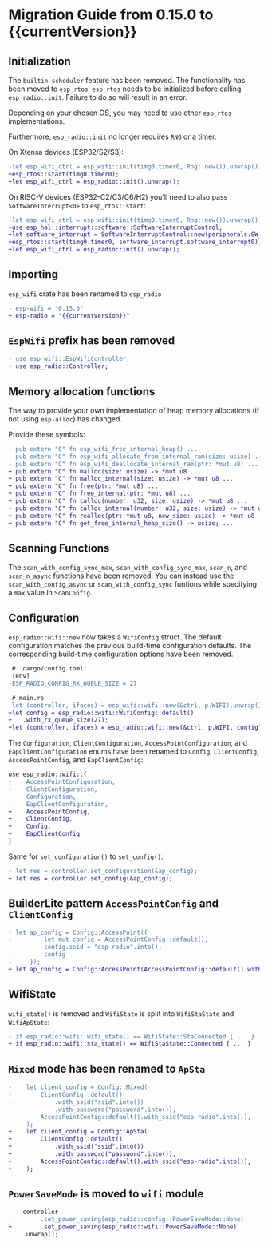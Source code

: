 # Migration Guide from 0.15.0 to {{currentVersion}}

## Initialization

The `builtin-scheduler` feature has been removed. The functionality has been moved to `esp_rtos`.
`esp_rtos` needs to be initialized before calling `esp_radio::init`. Failure to do so will result in an error.

Depending on your chosen OS, you may need to use other `esp_rtos` implementations.

Furthermore, `esp_radio::init` no longer requires `RNG` or a timer.

On Xtensa devices (ESP32/S2/S3):

```diff
-let esp_wifi_ctrl = esp_wifi::init(timg0.timer0, Rng::new()).unwrap();
+esp_rtos::start(timg0.timer0);
+let esp_wifi_ctrl = esp_radio::init().unwrap();
```

On RISC-V devices (ESP32-C2/C3/C6/H2) you'll need to also pass `SoftwareInterrupt<0>` to `esp_rtos::start`:

```diff
-let esp_wifi_ctrl = esp_wifi::init(timg0.timer0, Rng::new()).unwrap();
+use esp_hal::interrupt::software::SoftwareInterruptControl;
+let software_interrupt = SoftwareInterruptControl::new(peripherals.SW_INTERRUPT);
+esp_rtos::start(timg0.timer0, software_interrupt.software_interrupt0);
+let esp_wifi_ctrl = esp_radio::init().unwrap();
```

## Importing

`esp_wifi` crate has been renamed to `esp_radio`

```diff
- esp-wifi = "0.15.0"
+ esp-radio = "{{currentVersion}}"
```

## `EspWifi` prefix has been removed

```diff
- use esp_wifi::EspWifiController;
+ use esp_radio::Controller;
```

## Memory allocation functions

The way to provide your own implementation of heap memory allocations (if not using `esp-alloc`) has changed.

Provide these symbols:

```diff
- pub extern "C" fn esp_wifi_free_internal_heap() ...
- pub extern "C" fn esp_wifi_allocate_from_internal_ram(size: usize) ...
- pub extern "C" fn esp_wifi_deallocate_internal_ram(ptr: *mut u8) ...
+ pub extern "C" fn malloc(size: usize) -> *mut u8 ...
+ pub extern "C" fn malloc_internal(size: usize) -> *mut u8 ...
+ pub extern "C" fn free(ptr: *mut u8) ...
+ pub extern "C" fn free_internal(ptr: *mut u8) ...
+ pub extern "C" fn calloc(number: u32, size: usize) -> *mut u8 ...
+ pub extern "C" fn calloc_internal(number: u32, size: usize) -> *mut u8 ...
+ pub extern "C" fn realloc(ptr: *mut u8, new_size: usize) -> *mut u8 ...
+ pub extern "C" fn get_free_internal_heap_size() -> usize; ...
```

## Scanning Functions

The `scan_with_config_sync_max`, `scan_with_config_sync_max`, `scan_n`, and `scan_n_async` functions have been removed. You can instead use the `scan_with_config_async` or `scan_with_config_sync` funtions while specifying a `max` value in `ScanConfig`.

## Configuration

`esp_radio::wifi::new` now takes a `WifiConfig` struct. The default configuration matches the previous build-time configuration defaults. The corresponding build-time configuration options have been removed.

```diff
 # .cargo/config.toml:
 [env]
-ESP_RADIO_CONFIG_RX_QUEUE_SIZE = 27

 # main.rs
-let (controller, ifaces) = esp_wifi::wifi::new(&ctrl, p.WIFI).unwrap();
+let config = esp_radio::wifi::WifiConfig::default()
+   .with_rx_queue_size(27);
+let (controller, ifaces) = esp_radio::wifi::new(&ctrl, p.WIFI, config).unwrap();
```

The `Configuration`, `ClientConfiguration`, `AccessPointConfiguration`, and `EapClientConfiguration` enums have been renamed to `Config`, `ClientConfig`, `AccessPointConfig`, and `EapClientConfig`:

```diff
use esp_radio::wifi::{
-    AccessPointConfiguration,
-    ClientConfiguration,
-    Configuration,
-    EapClientConfiguration,
+    AccessPointConfig,
+    ClientConfig,
+    Config,
+    EapClientConfig
}
```

Same for `set_configuration()` to `set_config()`:

```diff
- let res = controller.set_configuration(&ap_config);
+ let res = controller.set_config(&ap_config);
```

## BuilderLite pattern `AccessPointConfig` and `ClientConfig`

```diff
- let ap_config = Config::AccessPoint({
-         let mut config = AccessPointConfig::default();
-         config.ssid = "esp-radio".into();
-         config
-     });
+ let ap_config = Config::AccessPoint(AccessPointConfig::default().with_ssid("esp-radio".into()));
```

## WifiState

`wifi_state()` is removed and `WifiState` is split into `WifiStaState` and `WifiApState`:

```diff
- if esp_radio::wifi::wifi_state() == WifiState::StaConnected { ... }
+ if esp_radio::wifi::sta_state() == WifiStaState::Connected { ... }
```

## `Mixed` mode has been renamed to `ApSta`

```diff
-    let client_config = Config::Mixed(
-        ClientConfig::default()
-            .with_ssid("ssid".into())
-            .with_password("password".into()),
-        AccessPointConfig::default().with_ssid("esp-radio".into()),
-    );
+    let client_config = Config::ApSta(
+        ClientConfig::default()
+            .with_ssid("ssid".into())
+            .with_password("password".into()),
+        AccessPointConfig::default().with_ssid("esp-radio".into()),
+    );
```

## `PowerSaveMode` is moved to `wifi` module

```diff
    controller
-        .set_power_saving(esp_radio::config::PowerSaveMode::None)
+        .set_power_saving(esp_radio::wifi::PowerSaveMode::None)
    .unwrap();
```
